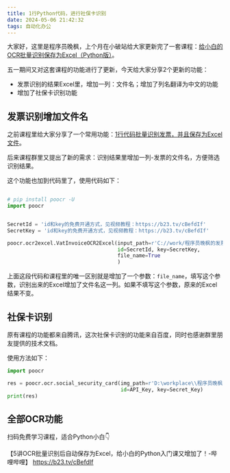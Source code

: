 ```yaml
---
title: 1行Python代码，进行社保卡识别
date: 2024-05-06 21:42:32
tags: 自动化办公
---
```


大家好，这里是程序员晚枫，上个月在小破站给大家更新完了一套课程：[给小白的OCR批量识别保存为Excel（Python版）](https://mp.weixin.qq.com/s/xEX6tFUxPMZKdJIq5P7UOA)。

五一期间又对这套课程的功能进行了更新，今天给大家分享2个更新的功能：

- 发票识别的结果Excel里，增加一列：文件名；增加了列名翻译为中文的功能
- 增加了社保卡识别功能

## 发票识别增加文件名

之前课程里给大家分享了一个常用功能：[1行代码批量识别发票，并且保存为Excel文件](https://mp.weixin.qq.com/s/JefHbzYpE5GXP4f1g1ncyg)。

后来课程群里又提出了新的需求：识别结果里增加一列-发票的文件名，方便筛选识别结果。

这个功能也加到代码里了，使用代码如下：

```python

# pip install poocr -U
import poocr


SecretId = 'id和key的免费开通方式，见视频教程：https://b23.tv/cBefdIf'
SecretKey = 'id和key的免费开通方式，见视频教程：https://b23.tv/cBefdIf'

poocr.ocr2excel.VatInvoiceOCR2Excel(input_path=r'C://work/程序员晚枫的发票.png', 
                                    id=SecretId, key=SecretKey, 
                                    file_name=True
                                    )
```

上面这段代码和课程里的唯一区别就是增加了一个参数：``file_name``，填写这个参数，识别出来的Excel增加了文件名这一列。如果不填写这个参数，原来的Excel结果不变。


## 社保卡识别

原有课程的功能都来自腾讯，这次社保卡识别的功能来自百度，同时也感谢群里朋友提供的技术文档。

使用方法如下：

```python
import poocr

res = poocr.ocr.social_security_card(img_path=r'D:\workplace\\程序员晚枫的社保卡.jpg',
                                     id=API_Key, key=Secret_Key)
print(res)
```

## 全部OCR功能

扫码免费学习课程，适合Python小白👇

【5讲OCR批量识别后自动保存为Excel，给小白的Python入门课又增加了！-哔哩哔哩】 https://b23.tv/cBefdIf